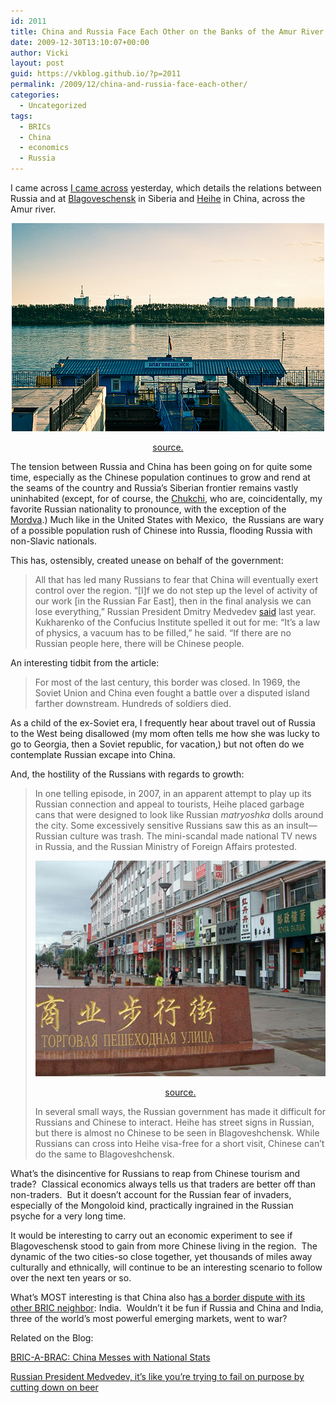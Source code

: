 ```yaml
---
id: 2011
title: China and Russia Face Each Other on the Banks of the Amur River
date: 2009-12-30T13:10:07+00:00
author: Vicki
layout: post
guid: https://vkblog.github.io/?p=2011
permalink: /2009/12/china-and-russia-face-each-other/
categories:
  - Uncategorized
tags:
  - BRICs
  - China
  - economics
  - Russia
---
```

I came across [I came across](http://www.slate.com/id/2239793/entry/2239796/) yesterday, which details the relations between Russia and at [Blagoveschensk](http://en.wikipedia.org/wiki/Blagoveshchensk) in Siberia and [Heihe](http://en.wikipedia.org/wiki/Heihe) in China, across the Amur river.

<p style="text-align: center;">
  <a href="https://raw.githubusercontent.com/vkblog/vkblog.github.io/master/public/img/2009/12/blagoveschensk.jpg"><img class="aligncenter size-full wp-image-2013" title="blagoveschensk" src="https://raw.githubusercontent.com/vkblog/vkblog.github.io/master/public/img/2009/12/blagoveschensk.jpg" alt="blagoveschensk" width="500" height="333" /></a> <a href="http://www.tripwolf.com/en/galleries/media/ext/3029551/Blagoveschensk/Russia/Blagoveschensk?n=1"> </a>
</p>

<p style="text-align: center;">
  <a href="http://www.tripwolf.com/en/galleries/media/ext/3029551/Blagoveschensk/Russia/Blagoveschensk?n=1">source.</a>
</p>

The tension between Russia and China has been going on for quite some time, especially as the Chinese population continues to grow and rend at the seams of the country and Russia&#8217;s Siberian frontier remains vastly uninhabited (except, for of course, the [Chukchi](http://en.wikipedia.org/wiki/Chukchi_people), who are, coincidentally, my favorite Russian nationality to pronounce, with the exception of the [Mordva](http://en.wikipedia.org/wiki/Mordvins).) Much like in the United States with Mexico,  the Russians are wary of a possible population rush of Chinese into Russia, flooding Russia with non-Slavic nationals.

This has, ostensibly, created unease on behalf of the government:

> All that has led many Russians to fear that China will eventually exert control over the region. &#8220;[I]f we do not step up the level of activity of our work [in the Russian Far East], then in the final analysis we can lose everything,&#8221; Russian President Dmitry Medvedev <a href="http://topics.blogs.nytimes.com/2008/09/30/will-russia-lose-its-far-east/" target="_blank">said</a> last year. Kukharenko of the Confucius Institute spelled it out for me: &#8220;It&#8217;s a law of physics, a vacuum has to be filled,&#8221; he said. &#8220;If there are no Russian people here, there will be Chinese people.

An interesting tidbit from the article:

> For most of the last century, this border was closed. In 1969, the Soviet Union and China even fought a battle over a disputed island farther downstream. Hundreds of soldiers died.

As a child of the ex-Soviet era, I frequently hear about travel out of Russia to the West being disallowed (my mom often tells me how she was lucky to go to Georgia, then a Soviet republic, for vacation,) but not often do we contemplate Russian excape into China.

And, the hostility of the Russians with regards to growth:

> In one telling episode, in 2007, in an apparent attempt to play up its Russian connection and appeal to tourists, Heihe placed garbage cans that were designed to look like Russian _matryoshka_ dolls around the city. Some excessively sensitive Russians saw this as an insult—Russian culture was trash. The mini-scandal made national TV news in Russia, and the Russian Ministry of Foreign Affairs protested.
> 
> <p style="text-align: center;">
>   <a href="https://raw.githubusercontent.com/vkblog/vkblog.github.io/master/public/img/2009/12/heihe.jpg"><img class="aligncenter size-full wp-image-2015" title="heihe" src="https://raw.githubusercontent.com/vkblog/vkblog.github.io/master/public/img/2009/12/heihe.jpg" alt="heihe" width="550" height="345" /></a><a href="http://www.flickr.com/photos/metkere/1359339619/"></a>
> </p>
> 
> <p style="text-align: center;">
>   <a href="http://www.flickr.com/photos/metkere/1359339619/">source.</a>
> </p>
> 
> In several small ways, the Russian government has made it difficult for Russians and Chinese to interact. Heihe has street signs in Russian, but there is almost no Chinese to be seen in Blagoveshchensk. While Russians can cross into Heihe visa-free for a short visit, Chinese can&#8217;t do the same to Blagoveshchensk.

What&#8217;s the disincentive for Russians to reap from Chinese tourism and trade?  Classical economics always tells us that traders are better off than non-traders.  But it doesn&#8217;t account for the Russian fear of invaders, especially of the Mongoloid kind, practically ingrained in the Russian psyche for a very long time.

It would be interesting to carry out an economic experiment to see if Blagoveschensk stood to gain from more Chinese living in the region.  The dynamic of the two cities-so close together, yet thousands of miles away culturally and ethnically, will continue to be an interesting scenario to follow over the next ten years or so.

What&#8217;s MOST interesting is that China also h[as a border dispute with its other BRIC neighbor](http://online.wsj.com/article/SB125625173429702481.html): India.  Wouldn&#8217;t it be fun if Russia and China and India, three of the world&#8217;s most powerful emerging markets, went to war?

Related on the Blog:

[BRIC-A-BRAC: China Messes with National Stats](https://vkblog.github.io/2009/07/01/bric-a-brac-china-messes-with-national-stats/)
  
[Russian President Medvedev, it&#8217;s like you&#8217;re trying to fail on purpose by cutting down on beer](https://vkblog.github.io/2009/10/19/russia-tries-to-cut-down-on-alcohol/)